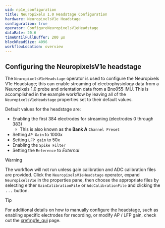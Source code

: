 ```yaml
---
uid: np1e_configuration
title: Neuropixels 1.0 Headstage Configuration
hardware: NeuropixelsV1e Headstage
configuration: true
operator: ConfigureNeuropixelsV1eHeadstage
dataRate: 20.6
timeUntilFullBuffer: 200 μs
blockReadSize: 4096
workflowLocation: overview
---
```


## Configuring the NeuropixelsV1e headstage
The `NeuropixelsV1eHeadstage` operator is used to configure the Neuropixels V1e Headstage; this can enable streaming of electrophysiology data from a Neuropixels 1.0 probe and orientation data from a Bno055 IMU. This is accomplished in the example workflow by leaving all of the `NeuropixelsV1eHeadstage` properties set to their default values.

Default values for the headstage are:
- Enabling the first 384 electrodes for streaming (electrodes 0 through 383)
    - This is also known as the **Bank A** `Channel Preset`
- Setting `AP Gain` to 1000x
- Setting `LFP gain` to 50x
- Enabling the `Spike Filter`
- Setting the `Reference` to *External*

> [!WARNING]
> The workflow will not run unless gain calibration and ADC calibration files are provided. Click the `NeuropixelsV1eHeadstage` operator, expand `NeuropixelsV1e` in the properties pane, then choose the appropriate files by selecting either `GainCalibrationFile` or `AdcCalibrationFile` and clicking the <kbd>...</kbd> button.

> [!TIP]
> For additional details on how to manually configure the headstage, such as enabling specific electrodes for recording, or modify AP / LFP gain, check out the <xref:np1e_gui> page.
